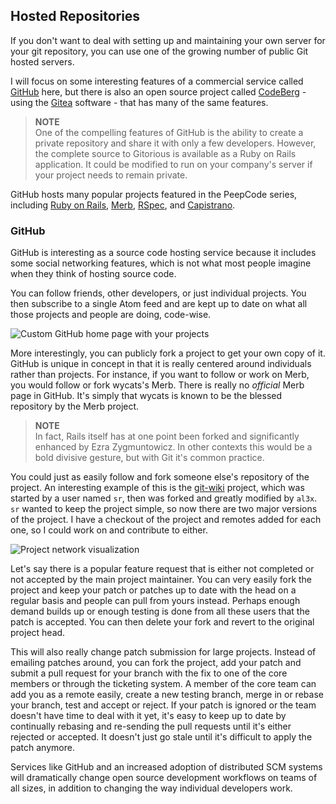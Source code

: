 <!--
SPDX-FileCopyrightText: 2008 Geoffrey Grosenbach <boss@topfunky.com>
SPDX-FileCopyrightText: 2008 Scott Chacon <schacon@gmail.com>

SPDX-License-Identifier: CC-BY-SA-3.0
-->

## Hosted Repositories

If you don't want to deal with setting up and maintaining your own server
for your git repository,
you can use one of the growing number of public Git hosted servers.

I will focus on some interesting features
of a commercial service called [GitHub](https://github.com) here,
but there is also an open source project
called [CodeBerg](https://codeberg.org/) -
using the [Gitea](https://gitea.io/) software -
that has many of the same features.

> **NOTE** \
One of the compelling features of GitHub
is the ability to create a private repository
and share it with only a few developers.
However,
the complete source to Gitorious is available as a Ruby on Rails application.
It could be modified to run on your company's server
if your project needs to remain private.

GitHub hosts many popular projects featured in the PeepCode series,
including [Ruby on Rails](https://github.com/rails/rails/),
[Merb](https://github.com/wycats/merb-core/),
[RSpec](https://github.com/dchelimsky/rspec/),
and [Capistrano](https://github.com/capistrano/capistrano/).

### GitHub

GitHub is interesting as a source code hosting service
because it includes some social networking features,
which is not what most people imagine
when they think of hosting source code.

You can follow friends,
other developers,
or just individual projects.
You then subscribe to a single Atom feed
and are kept up to date on what all those projects and people are doing,
code-wise.

![Custom GitHub home page with your projects](../artwork/bitmap/github1.png)

More interestingly,
you can publicly fork a project to get your own copy of it.
GitHub is unique in concept
in that it is really centered around individuals rather than projects.
For instance,
if you want to follow or work on Merb,
you would follow or fork wycats's Merb.
There is really no *official* Merb page in GitHub.
It's simply that wycats is known to be the blessed repository
by the Merb project.

> **NOTE** \
In fact,
Rails itself has at one point been forked
and significantly enhanced by Ezra Zygmuntowicz.
In other contexts this would be a bold divisive gesture,
but with Git it's common practice.

You could just as easily follow and fork
someone else's repository of the project.
An interesting example of this is the [git-wiki](
https://github.com/sr/git-wiki) project,
which was started by a user named `sr`,
then was forked and greatly modified by `al3x`.
`sr` wanted to keep the project simple,
so now there are two major versions of the project.
I have a checkout of the project and remotes added for each one,
so I could work on and contribute to either.

![Project network visualization](../artwork/bitmap/github-network.png)

Let's say there is a popular feature request
that is either not completed or not accepted
by the main project maintainer.
You can very easily fork the project
and keep your patch or patches up to date with the head
on a regular basis
and people can pull from yours instead.
Perhaps enough demand builds up
or enough testing is done from all these users
that the patch is accepted.
You can then delete your fork
and revert to the original project head.

This will also really change patch submission for large projects.
Instead of emailing patches around,
you can fork the project,
add your patch
and submit a pull request for your branch
with the fix to one of the core members
or through the ticketing system.
A member of the core team can add you as a remote easily,
create a new testing branch,
merge in or rebase your branch,
test and accept or reject.
If your patch is ignored
or the team doesn't have time to deal with it yet,
it's easy to keep up to date
by continually rebasing and re-sending the pull requests
until it's either rejected or accepted.
It doesn't just go stale until it's difficult to apply the patch anymore.

Services like GitHub and an increased adoption of distributed SCM systems
will dramatically change open source development workflows
on teams of all sizes,
in addition to changing the way individual developers work.
